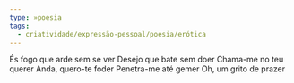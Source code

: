 ```yaml
---
type: »poesia
tags:
  - criatividade/expressão-pessoal/poesia/erótica
---
```


És fogo que arde sem se ver
Desejo que bate sem doer
Chama-me no teu querer
Anda, quero-te foder
Penetra-me até gemer
Oh, um grito de prazer